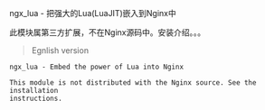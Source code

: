 ngx_lua - 把强大的Lua(LuaJIT)嵌入到Nginx中

此模块属第三方扩展，不在Nginx源码中。安装介绍。。。<!-- 超链接没有带 -->
> Egnlish version

```
ngx_lua - Embed the power of Lua into Nginx

This module is not distributed with the Nginx source. See the installation
instructions.
```
